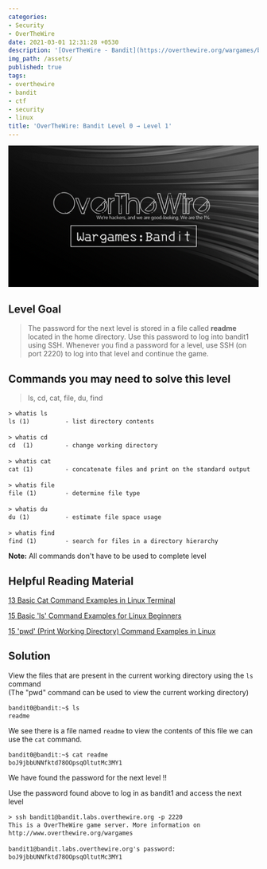 ```yaml
---
categories:
- Security
- OverTheWire
date: 2021-03-01 12:31:28 +0530
description: '[OverTheWire - Bandit](https://overthewire.org/wargames/bandit/bandit1.html)'
img_path: /assets/
published: true
tags:
- overthewire
- bandit
- ctf
- security
- linux
title: 'OverTheWire: Bandit Level 0 → Level 1'
---
```


![banner-image|640](images/overthewire-banner.png)

## Level Goal

> The password for the next level is stored in a file called **readme** located in the home directory. Use this password to log into bandit1 using SSH. Whenever you find a password for a level, use SSH (on port 2220) to log into that level and continue the game.

## Commands you may need to solve this level

> ls, cd, cat, file, du, find

```
> whatis ls                                                                           
ls (1)          - list directory contents  

> whatis cd  
cd  (1)         - change working directory  

> whatis cat                                                                                                       
cat (1)         - concatenate files and print on the standard output  

> whatis file  
file (1)        - determine file type  

> whatis du    
du (1)          - estimate file space usage  

> whatis find  
find (1)        - search for files in a directory hierarchy
```

**Note:** All commands don't have to be used to complete level

## Helpful Reading Material

[13 Basic Cat Command Examples in Linux Terminal](https://www.tecmint.com/13-basic-cat-command-examples-in-linux/)

[15 Basic 'ls' Command Examples for Linux Beginners](https://www.tecmint.com/15-basic-ls-command-examples-in-linux/)

[15 'pwd' (Print Working Directory) Command Examples in Linux](https://www.tecmint.com/pwd-command-examples/)

## Solution

View the files that are present in the current working directory using the `ls` command  
(The "pwd" command can be used to view the current working directory)

```
bandit0@bandit:~$ ls  
readme
```

We see there is a file named `readme` to view the contents of this file we can use the `cat` command.

```
bandit0@bandit:~$ cat readme   
boJ9jbbUNNfktd78OOpsqOltutMc3MY1
```

We have found the password for the next level !!


Use the password found above to log in as bandit1 and access the next level

```
> ssh bandit1@bandit.labs.overthewire.org -p 2220  
This is a OverTheWire game server. More information on http://www.overthewire.org/wargames

bandit1@bandit.labs.overthewire.org's password: boJ9jbbUNNfktd78OOpsqOltutMc3MY1
```